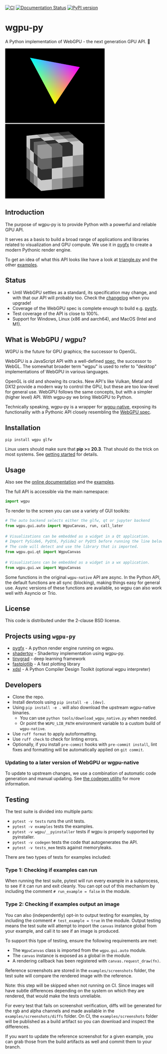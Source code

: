 [![CI](https://github.com/pygfx/wgpu-py/workflows/CI/badge.svg)](https://github.com/pygfx/wgpu-py/actions)
[![Documentation Status](https://readthedocs.org/projects/wgpu-py/badge/?version=stable)](https://wgpu-py.readthedocs.io)
[![PyPI version](https://badge.fury.io/py/wgpu.svg)](https://badge.fury.io/py/wgpu)


# wgpu-py

A Python implementation of WebGPU - the next generation GPU API. 🚀

<div>
  <img width=320 src='https://raw.githubusercontent.com/pygfx/wgpu-py/main/examples/screenshots/triangle_auto.png' />
  <img width=320 src='https://raw.githubusercontent.com/pygfx/wgpu-py/main/examples/screenshots/cube.png' />
</div>


## Introduction

The purpose of wgpu-py is to provide Python with a powerful and reliable GPU API.

It serves as a basis to build a broad range of applications and libraries
related to visualization and GPU compute. We use it in
[pygfx](https://github.com/pygfx/pygfx) to create a modern Pythonic render
engine.

To get an idea of what this API looks like have a look at
[triangle.py](https://github.com/pygfx/wgpu-py/blob/main/examples/triangle.py)
and the other [examples](https://github.com/pygfx/wgpu-py/blob/main/examples/).


## Status

* Until WebGPU settles as a standard, its specification may change, and with
  that our API will probably too. Check the [changelog](CHANGELOG.md) when you
  upgrade!
* Coverage of the WebGPU spec is complete enough to build e.g.
  [pygfx](https://github.com/pygfx/pygfx).
* Test coverage of the API is close to 100%.
* Support for Windows, Linux (x86 and aarch64), and MacOS (Intel and M1).


## What is WebGPU / wgpu?

WGPU is the future for GPU graphics; the successor to OpenGL.

WebGPU is a JavaScript API with a well-defined
[spec](https://gpuweb.github.io/gpuweb/), the successor to WebGL. The somewhat
broader term "wgpu" is used to refer to "desktop" implementations of WebGPU in
various languages.

OpenGL is old and showing its cracks. New API's like Vulkan, Metal and DX12
provide a modern way to control the GPU, but these are too low-level for general
use. WebGPU follows the same concepts, but with a simpler (higher level) API.
With wgpu-py we bring WebGPU to Python.

Technically speaking, wgpu-py is a wrapper for
[wgpu-native](https://github.com/gfx-rs/wgpu-native), exposing its functionality with a Pythonic
API closely resembling the [WebGPU spec](https://gpuweb.github.io/gpuweb/).


## Installation

```
pip install wgpu glfw
```

Linux users should make sure that **pip >= 20.3**. That should do the
trick on most systems. See [getting started](https://wgpu-py.readthedocs.io/en/stable/start.html)
for details.


## Usage

Also see the [online documentation](https://wgpu-py.readthedocs.io) and the [examples](https://github.com/pygfx/wgpu-py/tree/main/examples).

The full API is accessible via the main namespace:
```py
import wgpu
```

To render to the screen you can use a variety of GUI toolkits:

```py
# The auto backend selects either the glfw, qt or jupyter backend
from wgpu.gui.auto import WgpuCanvas, run, call_later

# Visualizations can be embedded as a widget in a Qt application.
# Import PySide6, PyQt6, PySide2 or PyQt5 before running the line below.
# The code will detect and use the library that is imported.
from wgpu.gui.qt import WgpuCanvas

# Visualizations can be embedded as a widget in a wx application.
from wgpu.gui.wx import WgpuCanvas
```

Some functions in the original `wgpu-native` API are async. In the Python API,
the default functions are all sync (blocking), making things easy for general use.
Async versions of these functions are available, so wgpu can also work
well with Asyncio or Trio.


## License

This code is distributed under the 2-clause BSD license.


## Projects using `wgpu-py`

* [pygfx](https://github.com/pygfx/pygfx) - A python render engine running on wgpu.
* [shadertoy](https://github.com/pygfx/shadertoy) - Shadertoy implementation using wgpu-py.
* [tinygrad](https://github.com/tinygrad/tinygrad) - deep learning framework
* [fastplotlib](https://github.com/fastplotlib/fastplotlib) - A fast plotting library
* [xdsl](https://github.com/xdslproject/xdsl) - A Python Compiler Design Toolkit (optional wgpu interpreter)


## Developers

* Clone the repo.
* Install devtools using `pip install -e .[dev]`.
* Using `pip install -e .` will also download the upstream wgpu-native
  binaries.
  * You can use `python tools/download_wgpu_native.py` when needed.
  * Or point the `WGPU_LIB_PATH` environment variable to a custom build of `wgpu-native`.
* Use `ruff format` to apply autoformatting.
* Use `ruff check` to check for linting errors.
* Optionally, if you install `pre-commit` hooks with `pre-commit install`, lint fixes and formatting will be automatically applied on `git commit`.


### Updating to a later version of WebGPU or wgpu-native

To update to upstream changes, we use a combination of automatic code
generation and manual updating. See [the codegen utility](codegen/README.md)
for more information.


## Testing

The test suite is divided into multiple parts:

* `pytest -v tests` runs the unit tests.
* `pytest -v examples` tests the examples.
* `pytest -v wgpu/__pyinstaller` tests if wgpu is properly supported by pyinstaller.
* `pytest -v codegen` tests the code that autogenerates the API.
* `pytest -v tests_mem` tests against memoryleaks.

There are two types of tests for examples included:

### Type 1: Checking if examples can run

When running the test suite, pytest will run every example in a subprocess, to
see if it can run and exit cleanly. You can opt out of this mechanism by
including the comment `# run_example = false` in the module.

### Type 2: Checking if examples output an image

You can also (independently) opt-in to output testing for examples, by including
the comment `# test_example = true` in the module. Output testing means the test
suite will attempt to import the `canvas` instance global from your example, and
call it to see if an image is produced.

To support this type of testing, ensure the following requirements are met:

* The `WgpuCanvas` class is imported from the `wgpu.gui.auto` module.
* The `canvas` instance is exposed as a global in the module.
* A rendering callback has been registered with `canvas.request_draw(fn)`.

Reference screenshots are stored in the `examples/screenshots` folder, the test
suite will compare the rendered image with the reference.

Note: this step will be skipped when not running on CI. Since images will have
subtle differences depending on the system on which they are rendered, that
would make the tests unreliable.

For every test that fails on screenshot verification, diffs will be generated
for the rgb and alpha channels and made available in the
`examples/screenshots/diffs` folder. On CI, the `examples/screenshots` folder
will be published as a build artifact so you can download and inspect the
differences.

If you want to update the reference screenshot for a given example, you can grab
those from the build artifacts as well and commit them to your branch.

